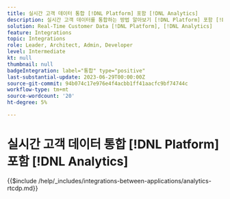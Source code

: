 ```yaml
---
title: 실시간 고객 데이터 통합 [!DNL Platform] 포함 [!DNL Analytics]
description: 실시간 고객 데이터를 통합하는 방법 알아보기 [!DNL Platform] 포함 [!DNL Analytics].
solution: Real-Time Customer Data [!DNL Platform], [!DNL Analytics]
feature: Integrations
topic: Integrations
role: Leader, Architect, Admin, Developer
level: Intermediate
kt: null
thumbnail: null
badgeIntegration: label="통합" type="positive"
last-substantial-update: 2023-06-29T00:00:00Z
source-git-commit: 94b074c17e976e4f4acbb1ff41aacfc9bf74744c
workflow-type: tm+mt
source-wordcount: '20'
ht-degree: 5%

---
```



# 실시간 고객 데이터 통합 [!DNL Platform] 포함 [!DNL Analytics]

{{$include /help/_includes/integrations-between-applications/analytics-rtcdp.md}}
